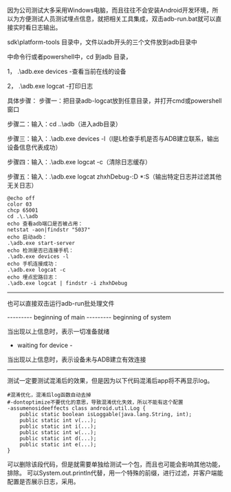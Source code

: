 因为公司测试大多采用Windows电脑，而且往往不会安装Android开发环境，所以为方便测试人员测试埋点信息，就把相关工具集成，双击adb-run.bat就可以直接实时看日志输出。

sdk\platform-tools 目录中，文件以adb开头的三个文件放到adb目录中

中命令行或者powershell中，cd 到adb 目录，

1，  .\adb.exe devices -查看当前在线的设备

2，  .\adb.exe logcat -打印日志



具体步骤：
步骤一：把目录adb-logcat放到任意目录，并打开cmd或powershell窗口

步骤二：输入：cd .\.\adb（进入adb目录）

步骤三：输入：.\adb.exe devices -l（l是L检查手机是否与ADB建立联系，输出设备信息代表成功）

步骤四：输入：.\adb.exe logcat -c（清除日志缓存）

步骤五：输入：.\adb.exe logcat zhxhDebug-:D *:S（输出特定日志并过滤其他无关日志）

```commandline
@echo off
color 03
chcp 65001
cd .\.\adb
echo 查看adb端口是否被占用：
netstat -aon|findstr "5037"
echo 启动adb：
.\adb.exe start-server
echo 检测是否已连接手机：
.\adb.exe devices -l
echo 手机连接成功：
.\adb.exe logcat -c
echo 埋点宏路日志：
.\adb.exe logcat | findstr -i zhxhDebug
```

**********************************************************************

也可以直接双击运行adb-run批处理文件

--------- beginning of main
--------- beginning of system

当出现以上信息时，表示一切准备就绪

- waiting for device -

当出现以上信息时，表示设备未与ADB建立有效连接


**********************************************************************
测试一定要测试混淆后的效果，但是因为以下代码混淆后app将不再显示log。

```
#混淆优化，混淆后log函数自动去掉
#-dontoptimize不要优化的意思，导致混淆优化失效，所以不能有这个配置
-assumenosideeffects class android.util.Log {
	public static boolean isLoggable(java.lang.String, int);
	public static int v(...);
	public static int i(...);
	public static int w(...);
	public static int d(...);
	public static int e(...);
}
```

可以删除该段代码，但是就需要单独给测试一个包，而且也可能会影响其他功能，排除。
可以System.out.println代替，用一个特殊的前缀，进行过滤，并客户端能配置是否展示日志，采用。
